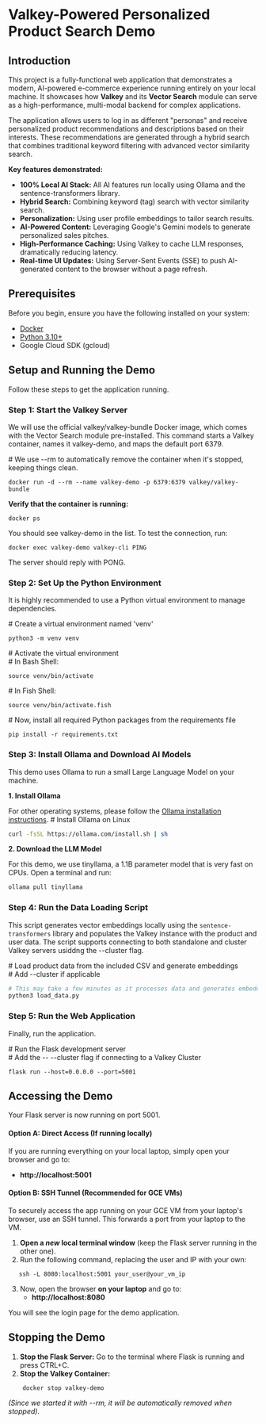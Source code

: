# **Valkey-Powered Personalized Product Search Demo**

## **Introduction**

This project is a fully-functional web application that demonstrates a modern, AI-powered e-commerce experience running entirely on your local machine. It showcases how **Valkey** and its **Vector Search** module can serve as a high-performance, multi-modal backend for complex applications.

The application allows users to log in as different "personas" and receive personalized product recommendations and descriptions based on their interests. These recommendations are generated through a hybrid search that combines traditional keyword filtering with advanced vector similarity search.

**Key features demonstrated:**
* **100% Local AI Stack:** All AI features run locally using Ollama and the sentence-transformers library.
* **Hybrid Search:** Combining keyword (tag) search with vector similarity search.  
* **Personalization:** Using user profile embeddings to tailor search results.  
* **AI-Powered Content:** Leveraging Google's Gemini models to generate personalized sales pitches.  
* **High-Performance Caching:** Using Valkey to cache LLM responses, dramatically reducing latency.  
* **Real-time UI Updates:** Using Server-Sent Events (SSE) to push AI-generated content to the browser without a page refresh.

## **Prerequisites**

Before you begin, ensure you have the following installed on your system:

* [Docker](https://docs.docker.com/get-docker/)  
* [Python 3.10+](https://www.python.org/downloads/)  
* Google Cloud SDK (gcloud)

## **Setup and Running the Demo**

Follow these steps to get the application running.

### **Step 1: Start the Valkey Server**

We will use the official valkey/valkey-bundle Docker image, which comes with the Vector Search module pre-installed. This command starts a Valkey container, names it valkey-demo, and maps the default port 6379\.

\# We use \--rm to automatically remove the container when it's stopped, keeping things clean.  
```
docker run -d --rm --name valkey-demo -p 6379:6379 valkey/valkey-bundle
```
**Verify that the container is running:**
```
docker ps
```

You should see valkey-demo in the list. To test the connection, run:
```
docker exec valkey-demo valkey-cli PING
```

The server should reply with PONG.

### **Step 2: Set Up the Python Environment**

It is highly recommended to use a Python virtual environment to manage dependencies.

\# Create a virtual environment named 'venv'  
```
python3 -m venv venv
```
\# Activate the virtual environment  
\# In Bash Shell:  
```
source venv/bin/activate
```

\# In Fish Shell:  
```
source venv/bin/activate.fish
```

\# Now, install all required Python packages from the requirements file  
```
pip install -r requirements.txt
```

### **Step 3: Install Ollama and Download AI Models**

This demo uses Ollama to run a small Large Language Model on your machine.

**1\. Install Ollama**

For other operating systems, please follow the [Ollama installation instructions](https://ollama.com/docs/install).
\# Install Ollama on Linux
```bash
curl -fsSL https://ollama.com/install.sh | sh
```

**2\. Download the LLM Model**

For this demo, we use tinyllama, a 1.1B parameter model that is very fast on CPUs. Open a terminal and run:
```bash
ollama pull tinyllama
```

### **Step 4: Run the Data Loading Script**

This script generates vector embeddings locally using the `sentence-transformers` library and populates the Valkey instance with the product and user data.
The script supports connecting to both standalone and cluster Valkey servers usiddng the \--cluster flag.

\# Load product data from the included CSV and generate embeddings  
\# Add \--cluster if applicable  
```bash
# This may take a few minutes as it processes data and generates embeddings
python3 load_data.py
```
### **Step 5: Run the Web Application**

Finally, run the application.

\# Run the Flask development server  
\# Add the \-- \--cluster flag if connecting to a Valkey Cluster  
```
flask run --host=0.0.0.0 --port=5001
```

## **Accessing the Demo**

Your Flask server is now running on port 5001\.

#### **Option A: Direct Access (If running locally)**

If you are running everything on your local laptop, simply open your browser and go to:

* **http://localhost:5001**

#### **Option B: SSH Tunnel (Recommended for GCE VMs)**

To securely access the app running on your GCE VM from your laptop's browser, use an SSH tunnel. This forwards a port from your laptop to the VM.

1. **Open a *new* local terminal window** (keep the Flask server running in the other one).  
2. Run the following command, replacing the user and IP with your own:  
```
   ssh -L 8080:localhost:5001 your_user@your_vm_ip
```
3. Now, open the browser **on your laptop** and go to:  
   * **http://localhost:8080**

You will see the login page for the demo application.

## **Stopping the Demo**

1. **Stop the Flask Server:** Go to the terminal where Flask is running and press CTRL+C.  
2. **Stop the Valkey Container:**  
```
    docker stop valkey-demo
```
   *(Since we started it with \--rm, it will be automatically removed when stopped).*
